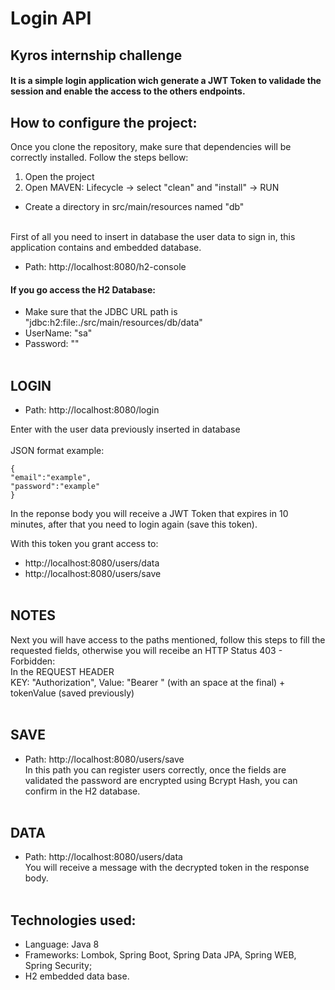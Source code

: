 <h1>Login API</h1>
<h2>Kyros internship challenge</h2>

#### It is a simple login application wich generate a JWT Token to validade the session and enable the access to the others endpoints.

## How to configure the project:

Once you clone the repository, make sure that dependencies will be correctly installed. Follow the steps bellow:

1. Open the project
2. Open MAVEN: Lifecycle -> select "clean" and "install" -> RUN 

+ Create a directory in src/main/resources named "db" <br><br>

First of all you need to insert in database the user data to sign in, this application contains and embedded database.<br>
+ Path: http://localhost:8080/h2-console

#### If you go access the H2 Database:
- Make sure that the JDBC URL path is "jdbc:h2:file:./src/main/resources/db/data"
- UserName: "sa"
- Password: ""<br><br>

## LOGIN 
+ Path: http://localhost:8080/login<br>

Enter with the user data previously inserted in database<br><br>
JSON format example:<br>
```
{
"email":"example",
"password":"example"
}
```
In the reponse body you will receive a JWT Token that expires in 10 minutes, after that you need to login again (save this token).<br>

With this token you grant access to:<br>
+ http://localhost:8080/users/data<br>
+ http://localhost:8080/users/save<br><br>

## NOTES 
Next you will have access to the paths mentioned, follow this steps to fill the requested fields, otherwise you will receibe an HTTP Status 403 - Forbidden:<br>
In the REQUEST HEADER<br>
KEY: "Authorization", Value: "Bearer " (with an space at the final) + tokenValue (saved previously)<br><br>

## SAVE
+ Path: http://localhost:8080/users/save<br>
In this path you can register users correctly, once the fields are validated the password are encrypted using Bcrypt Hash, you can confirm in the H2 database.<br><br>

## DATA
+ Path: http://localhost:8080/users/data<br>
You will receive a message with the decrypted token in the response body.<br><br>

## Technologies used:

- Language: Java 8
- Frameworks: Lombok, Spring Boot, Spring Data JPA, Spring WEB, Spring Security;
- H2 embedded data base.<br><br>
